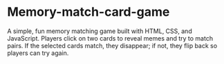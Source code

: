 # Memory-match-card-game
A simple, fun memory matching game built with HTML, CSS, and JavaScript. Players click on two cards to reveal memes and try to match pairs. If the selected cards match, they disappear; if not, they flip back so players can try again.
